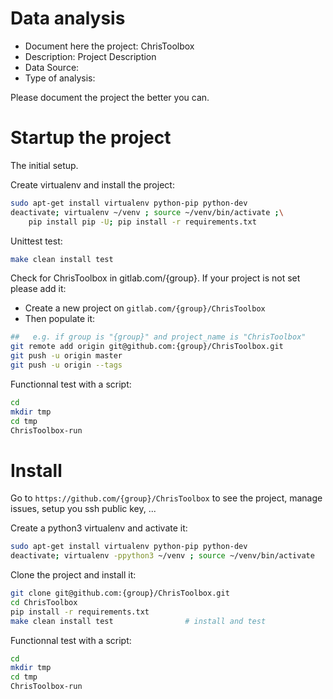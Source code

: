 # Data analysis
- Document here the project: ChrisToolbox
- Description: Project Description
- Data Source:
- Type of analysis:

Please document the project the better you can.

# Startup the project

The initial setup.

Create virtualenv and install the project:
```bash
sudo apt-get install virtualenv python-pip python-dev
deactivate; virtualenv ~/venv ; source ~/venv/bin/activate ;\
    pip install pip -U; pip install -r requirements.txt
```

Unittest test:
```bash
make clean install test
```

Check for ChrisToolbox in gitlab.com/{group}.
If your project is not set please add it:

- Create a new project on `gitlab.com/{group}/ChrisToolbox`
- Then populate it:

```bash
##   e.g. if group is "{group}" and project_name is "ChrisToolbox"
git remote add origin git@github.com:{group}/ChrisToolbox.git
git push -u origin master
git push -u origin --tags
```

Functionnal test with a script:

```bash
cd
mkdir tmp
cd tmp
ChrisToolbox-run
```

# Install

Go to `https://github.com/{group}/ChrisToolbox` to see the project, manage issues,
setup you ssh public key, ...

Create a python3 virtualenv and activate it:

```bash
sudo apt-get install virtualenv python-pip python-dev
deactivate; virtualenv -ppython3 ~/venv ; source ~/venv/bin/activate
```

Clone the project and install it:

```bash
git clone git@github.com:{group}/ChrisToolbox.git
cd ChrisToolbox
pip install -r requirements.txt
make clean install test                # install and test
```
Functionnal test with a script:

```bash
cd
mkdir tmp
cd tmp
ChrisToolbox-run
```

